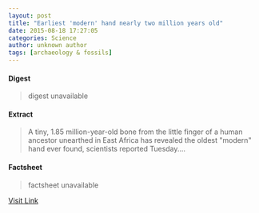 ```yaml
---
layout: post
title: "Earliest 'modern' hand nearly two million years old"
date: 2015-08-18 17:27:05
categories: Science
author: unknown author
tags: [archaeology & fossils]
---
```



#### Digest
>digest unavailable

#### Extract
>A tiny, 1.85 million-year-old bone from the little finger of a human ancestor unearthed in East Africa has revealed the oldest "modern" hand ever found, scientists reported Tuesday....

#### Factsheet
>factsheet unavailable

[Visit Link](http://phys.org/news/2015-08-earliest-modern-million-years.html)


